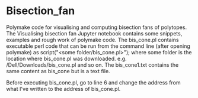 # Bisection_fan
Polymake code for visualising and computing bisection fans of polytopes. The Visualising bisection fan Jupyter notebook contains some snippets, examples and rough work of polymake code. The bis_cone.pl contains executable perl code that can be run from the command line (after opening polymake) as script("<some folder/bis_cone.pl>"); where some folder is the location where bis_cone.pl was downloaded. e.g. /Dell/Downloads/bis_cone.pl and so on. The bis_cone1.txt contains the same content as bis_cone but is a text file. 

Before executing bis_cone.pl, go to line 6 and change the address from what I've written to the address of bis_cone.pl. 
